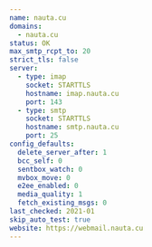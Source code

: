 ```yaml
---
name: nauta.cu
domains:
  - nauta.cu
status: OK
max_smtp_rcpt_to: 20
strict_tls: false
server:
  - type: imap
    socket: STARTTLS
    hostname: imap.nauta.cu
    port: 143
  - type: smtp
    socket: STARTTLS
    hostname: smtp.nauta.cu
    port: 25
config_defaults:
  delete_server_after: 1
  bcc_self: 0
  sentbox_watch: 0
  mvbox_move: 0
  e2ee_enabled: 0
  media_quality: 1
  fetch_existing_msgs: 0
last_checked: 2021-01
skip_auto_test: true
website: https://webmail.nauta.cu
---
```


